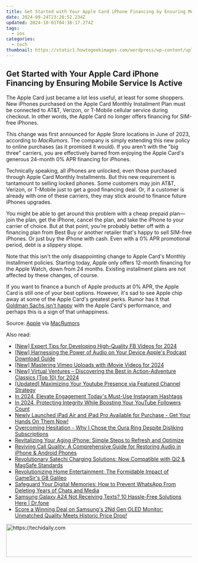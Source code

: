 ```yaml
---
title: Get Started with Your Apple Card iPhone Financing by Ensuring Mobile Service Is Active
date: 2024-09-24T23:28:52.234Z
updated: 2024-10-01T04:38:17.274Z
tags:
  - ios
categories:
  - tech
thumbnail: https://static1.howtogeekimages.com/wordpress/wp-content/uploads/2023/08/52778132638_66a4c11240_o.jpg
---
```


## Get Started with Your Apple Card iPhone Financing by Ensuring Mobile Service Is Active

The Apple Card just became a lot less useful, at least for some shoppers. New iPhones purchased on the Apple Card Monthly Installment Plan must be connected to AT&T, Verizon, or T-Mobile cellular service during checkout. In other words, the Apple Card no longer offers financing for SIM-free iPhones.

 This change was first announced for Apple Store locations in June of 2023, according to _MacRumors_. The company is simply extending this new policy to online purchases (as it promised it would). If you aren't with the "big three" carriers, you are effectively barred from enjoying the Apple Card's generous 24-month 0% APR financing for iPhones.

 Technically speaking, all iPhones are unlocked, even those purchased through Apple Card Monthly Installments. But this new requirement is tantamount to selling locked phones. Some customers may join AT&T, Verizon, or T-Mobile just to get a good financing deal. Or, if a customer is already with one of these carriers, they may stick around to finance future iPhones upgrades.

 You might be able to get around this problem with a cheap prepaid plan—join the plan, get the iPhone, cancel the plan, and take the iPhone to your carrier of choice. But at that point, you're probably better off with a financing plan from Best Buy or another retailer that's happy to sell SIM-free iPhones. Or just buy the iPhone with cash. Even with a 0% APR promotional period, debt is a slippery slope.

 Note that this isn't the only disappointing change to Apple Card's Monthly Installment policies. Starting today, Apple only offers 12-month financing for the Apple Watch, down from 24 months. Existing installment plans are not affected by these changes, of course.

 If you want to finance a bunch of Apple products at 0% APR, the Apple Card is still one of your best options. However, it's sad to see Apple chip away at some of the Apple Card's greatest perks. Rumor has it that [Goldman Sachs isn't happy](https://location-social.techidaily.com/does-google-pixel-8-pro-have-find-my-friends-drfone-by-drfone-virtual-android/) with the Apple Card's performance, and perhaps this is a sign of that unhappiness.

 Source: [Apple](https://support.apple.com/en-us/HT211204) via [MacRumors](https://forums.macrumors.com/threads/apple-card-monthly-financing-no-longer-available-for-sim-free-iphones.2398717/)

<ins class="adsbygoogle"
     style="display:block"
     data-ad-format="autorelaxed"
     data-ad-client="ca-pub-7571918770474297"
     data-ad-slot="1223367746"></ins>

<ins class="adsbygoogle"
     style="display:block"
     data-ad-client="ca-pub-7571918770474297"
     data-ad-slot="8358498916"
     data-ad-format="auto"
     data-full-width-responsive="true"></ins>

<span class="atpl-alsoreadstyle">Also read:</span>
<div><ul>
<li><a href="https://facebook-video-content.techidaily.com/new-expert-tips-for-developing-high-quality-fb-videos-for-2024/"><u>[New] Expert Tips for Developing High-Quality FB Videos for 2024</u></a></li>
<li><a href="https://some-techniques.techidaily.com/new-harnessing-the-power-of-audio-on-your-device-apples-podcast-download-guide/"><u>[New] Harnessing the Power of Audio on Your Device Apple's Podcast Download Guide</u></a></li>
<li><a href="https://vimeo-videos.techidaily.com/new-mastering-vimeo-uploads-with-imovie-videos-for-2024/"><u>[New] Mastering Vimeo Uploads with iMovie Videos for 2024</u></a></li>
<li><a href="https://screen-mirroring-recording.techidaily.com/new-virtual-ventures-discovering-the-best-in-action-adventure-classics-top-10-for-2024/"><u>[New] Virtual Ventures – Discovering the Best in Action-Adventure Classics (Top 10) for 2024</u></a></li>
<li><a href="https://youtube-tips.techidaily.com/ed-maximizing-your-youtube-presence-via-featured-channel-strategy/"><u>[Updated] Maximizing Your Youtube Presence via Featured Channel Strategy</u></a></li>
<li><a href="https://instagram-videos.techidaily.com/in-2024-elevate-engagement-todays-must-use-instagram-hashtags/"><u>In 2024, Elevate Engagement Today's Must-Use Instagram Hashtags</u></a></li>
<li><a href="https://youtube-help.techidaily.com/in-2024-protecting-integrity-while-boosting-your-youtube-followers-count/"><u>In 2024, Protecting Integrity While Boosting Your YouTube Followers Count</u></a></li>
<li><a href="https://os-tips.techidaily.com/newly-launched-ipad-air-and-ipad-pro-available-for-purchase-get-your-hands-on-them-now/"><u>Newly Launched iPad Air and iPad Pro Available for Purchase - Get Your Hands On Them Now!</u></a></li>
<li><a href="https://os-tips.techidaily.com/overcoming-hesitation-why-i-chose-the-oura-ring-despite-disliking-subscriptions/"><u>Overcoming Hesitation - Why I Chose the Oura Ring Despite Disliking Subscriptions</u></a></li>
<li><a href="https://os-tips.techidaily.com/revitalizing-your-aging-iphone-simple-steps-to-refresh-and-optimize/"><u>Revitalizing Your Aging iPhone: Simple Steps to Refresh and Optimize</u></a></li>
<li><a href="https://os-tips.techidaily.com/reviving-call-quality-a-comprehensive-guide-for-restoring-audio-in-iphone-and-android-phones/"><u>Reviving Call Quality: A Comprehensive Guide for Restoring Audio in iPhone & Android Phones</u></a></li>
<li><a href="https://os-tips.techidaily.com/revolutionary-satechi-charging-solutions-now-compatible-with-qi2-and-magsafe-standards/"><u>Revolutionary Satechi Charging Solutions: Now Compatible with Qi2 & MagSafe Standards</u></a></li>
<li><a href="https://os-tips.techidaily.com/revolutionizing-home-entertainment-the-formidable-impact-of-gamesirs-g8-galileo/"><u>Revolutionizing Home Entertainment: The Formidable Impact of GameSir's G8 Galileo</u></a></li>
<li><a href="https://os-tips.techidaily.com/safeguard-your-digital-memories-how-to-prevent-whatsapp-from-deleting-years-of-chats-and-media/"><u>Safeguard Your Digital Memories: How to Prevent WhatsApp From Deleting Years of Chats and Media</u></a></li>
<li><a href="https://fix-guide.techidaily.com/samsung-galaxy-a24-not-receiving-texts-10-hassle-free-solutions-here-drfone-by-drfone-fix-android-problems-fix-android-problems/"><u>Samsung Galaxy A24 Not Receiving Texts? 10 Hassle-Free Solutions Here | Dr.fone</u></a></li>
<li><a href="https://hardware-tips.techidaily.com/score-a-winning-deal-on-samsungs-2nd-gen-oled-monitor-unmatched-quality-meets-historic-price-drop/"><u>Score a Winning Deal on Samsung's 2Nd Gen OLED Monitor: Unmatched Quality Meets Historic Price Drop!</u></a></li>
</ul></div>

<!-- affiliate ads begin -->
<a href="https://appsumo.8odi.net/c/5597632/2118322/7443" target="_top" id="2118322">
  <img src="//a.impactradius-go.com/display-ad/7443-2118322" border="0" alt="https://techidaily.com" width="728" height="90"/>
</a>
<img height="0" width="0" src="https://appsumo.8odi.net/i/5597632/2118322/7443" style="position:absolute;visibility:hidden;" border="0" />
<!-- affiliate ads end -->

